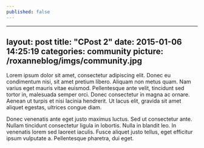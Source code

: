 ```yaml
---
published: false
---
```


---
layout: post
title:  "CPost 2"
date:   2015-01-06 14:25:19
categories: community
picture: /roxanneblog/imgs/community.jpg
---
Lorem ipsum dolor sit amet, consectetur adipiscing elit. Donec eu condimentum nisi, sit amet pretium libero. Aliquam non metus quam. Nam varius eget mauris vitae euismod. Pellentesque ante velit, tincidunt sed tortor in, malesuada semper orci. Donec consectetur in magna ac ornare. Aenean ut turpis et nisi lacinia hendrerit. Ut lacus elit, gravida sit amet aliquet egestas, ultrices congue diam.

Donec venenatis ante eget justo maximus luctus. Sed ut consectetur ante. Nullam tincidunt consectetur ligula in lobortis. Nulla in blandit leo. In venenatis lorem sed laoreet iaculis. Fusce aliquet justo tellus, eget efficitur ipsum vulputate a. Pellentesque pharetra, dui eget.

